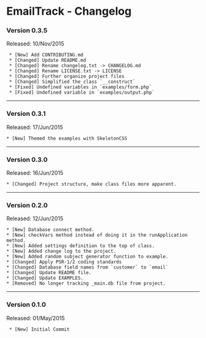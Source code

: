 EmailTrack - Changelog
======

### Version 0.3.5
Released: 10/Nov/2015

```
 * [New] Add CONTRIBUTING.md
 * [Changed] Update README.md
 * [Changed] Rename changelog.txt -> CHANGELOG.md
 * [Changed] Rename LICENSE.txt -> LICENSE
 * [Changed] Further organize project files
 * [Changed] Simplified the class `__construct`
 * [Fixed] Undefined variables in `examples/form.php`
 * [Fixed] Undefined variable in `examples/output.php`
```

---

### Version 0.3.1
Released: 17/Jun/2015

```
* [New] Themed the examples with SkeletonCSS
```

---

### Version 0.3.0
Released: 16/Jun/2015

```
* [Changed] Project structure, make class files more apparent.
```

---

### Version 0.2.0
Released: 12/Jun/2015

```
* [New] Database connect method.
* [New] checkVars method instead of doing it in the runApplication method.
* [New] Added settings definition to the top of class.
* [New] Added change log to the project.
* [New] Added random subject generator function to example.
* [Changed] Apply PSR-1/2 coding standards
* [Changed] Database field names from `customer` to `email`
* [Changed] Update README file.
* [Changed] Update EXAMPLES.
* [Removed] No longer tracking _main.db file from project.
```

---

### Version 0.1.0
Released: 01/May/2015

```
 * [New] Initial Commit
```
